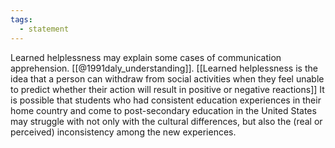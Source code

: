 ```yaml
---
tags:
  - statement
---
```

Learned helplessness may explain some cases of communication apprehension. [[@1991daly_understanding]]. [[Learned helplessness is the idea that a person can withdraw from social activities when they feel unable to predict whether their action will result in positive or negative reactions]] It is possible that students who had consistent education experiences in their home country and come to post-secondary education in the United States may struggle with not only with the cultural differences, but also the (real or perceived) inconsistency among the new experiences.